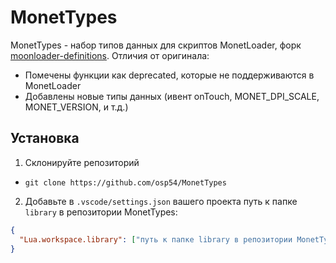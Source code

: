 # MonetTypes
MonetTypes - набор типов данных для скриптов MonetLoader, форк [moonloader-definitions](https://github.com/GovnocodedByChapo/moonloader-definitions).
Отличия от оригинала:
- Помечены функции как deprecated, которые не поддерживаются в MonetLoader
- Добавлены новые типы данных (ивент onTouch, MONET_DPI_SCALE, MONET_VERSION, и т.д.)
## Установка
1. Склонируйте репозиторий
  - `git clone https://github.com/osp54/MonetTypes`
2. Добавьте в `.vscode/settings.json` вашего проекта путь к папке `library` в репозитории MonetTypes:
```json
{
  "Lua.workspace.library": ["путь к папке library в репозитории MonetTypes"]
}
```